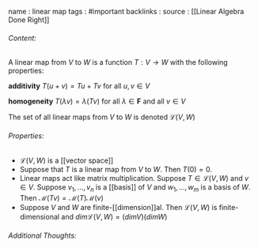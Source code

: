 name : linear map
tags : #important 
backlinks : 
source : [[Linear Algebra Done Right]]

###### Content:
A linear map from $V$ to $W$ is a function $T:V \rightarrow W$ with the following properties:

**additivity**
$T(u+v) = Tu +Tv$ for all $u,v \in V$

**homogeneity**
$T(\lambda v) = \lambda (Tv)$ for all $\lambda \in \textbf{F}$ and all $v \in V$

The set of all linear maps from $V$ to $W$ is denoted $\mathcal{L}(V,W)$

###### Properties:
- $\mathcal{L}(V,W)$ is a [[vector space]]
- Suppose that $T$ is a linear map from $V$ to $W$. Then $T(0) = 0$.
- Linear maps act like matrix multiplication. Suppose $T \in \mathcal{L}(V,W)$ and $v\in V$. Suppose $v_1,...,v_n$ is a [[basis]] of $V$ and $w_1,...,w_m$ is a basis of $W$. Then $\mathcal{M}(Tv)=\mathcal{M}(T)\mathcal{M}(v)$
- Suppose $V$ and $W$ are finite-[[dimension]]al. Then $\mathcal{L}(V,W)$ is finite-dimensional  and $dim \mathcal{L}(V,W) = (dim V) (dim W)$

###### Additional Thoughts:
